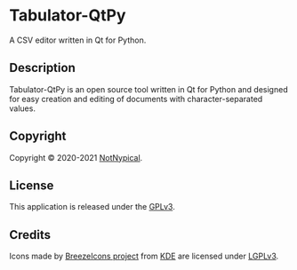 
# Tabulator-QtPy

A CSV editor written in Qt for Python.


## Description

Tabulator-QtPy is an open source tool written in Qt for Python and designed for easy creation and editing of documents with character-separated values.


## Copyright

Copyright &copy; 2020-2021 [NotNypical](https://notnypical.github.io).


## License

This application is released under the [GPLv3](https://www.gnu.org/licenses/gpl-3.0.en.html).


## Credits

Icons made by [BreezeIcons project](https://api.kde.org/frameworks/breeze-icons/html/index.html) from [KDE](https://kde.org)
are licensed under [LGPLv3](https://www.gnu.org/licenses/lgpl-3.0.en.html).
